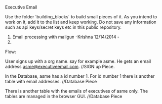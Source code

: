 Executive Email

Use the folder 'building_blocks' to build small pieces of it. As you intend to work on it, add it to the list and keep working. Do not save any information such as api keys/secret keys etc in this public repository.

1. Email processing with mailgun
	-Krishna 12/14/2014  -  
2. 




Flow:

User signs up with a org name. say for example asme. He gets an email address asme@executiveemail.com.
//SIGN up Piece.

In the Database, asme has a id number 1. For id number 1 there is another table with 
email addresses.
//Database Piece

There is another table with the emails of executives of asme only. The tables are managed in the browser GUI.
//Database Piece

